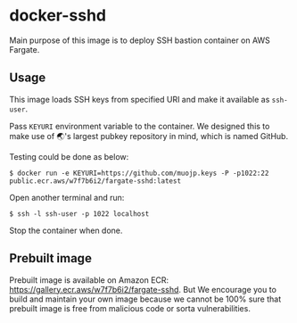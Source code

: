 # docker-sshd

Main purpose of this image is to deploy SSH bastion container on AWS Fargate.

## Usage

This image loads SSH keys from specified URI and make it available as `ssh-user`.

Pass `KEYURI` environment variable to the container.
We designed this to make use of 🌏's largest pubkey repository in mind, which is named GitHub.


Testing could be done as below:

```
$ docker run -e KEYURI=https://github.com/muojp.keys -P -p1022:22 public.ecr.aws/w7f7b6i2/fargate-sshd:latest
```

Open another terminal and run:

```
$ ssh -l ssh-user -p 1022 localhost
```
Stop the container when done.

## Prebuilt image

Prebuilt image is available on Amazon ECR: https://gallery.ecr.aws/w7f7b6i2/fargate-sshd. But We encourage you to build and maintain your own image because we cannot be 100% sure that prebuilt image is free from malicious code or sorta vulnerabilities.
